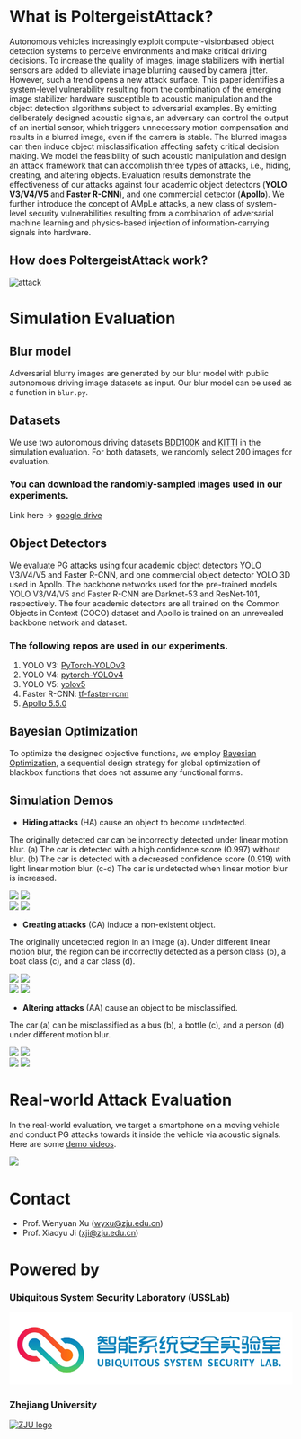 # What is PoltergeistAttack?

Autonomous vehicles increasingly exploit computer-visionbased object detection systems to perceive environments and make critical driving decisions. To increase the quality of images, image stabilizers with inertial sensors are added to alleviate image blurring caused by camera jitter. However, such a trend opens a new attack surface. This paper identifies a system-level vulnerability resulting from the combination of the emerging image stabilizer hardware susceptible to acoustic manipulation and the object detection algorithms subject to adversarial examples. By emitting deliberately designed acoustic signals, an adversary can control the output of an inertial sensor, which triggers unnecessary motion compensation and results in a blurred image, even if the camera is stable. The blurred images can then induce object misclassification affecting safety critical decision making. We model the feasibility of such acoustic manipulation and design an attack framework that can accomplish three types of attacks, i.e., hiding, creating, and altering objects. Evaluation results demonstrate the effectiveness of our attacks against four academic object detectors (**YOLO V3/V4/V5** and **Faster R-CNN**), and one commercial detector (**Apollo**). We further introduce the concept of AMpLe  attacks, a new class of system-level security vulnerabilities resulting from a combination of adversarial machine learning and physics-based injection of information-carrying signals into hardware.

## How does PoltergeistAttack work?

![attack](./images/attack.png)

# Simulation Evaluation

## Blur model

Adversarial blurry images are generated by our blur model with public autonomous driving image datasets as input. Our blur model can be used as a function in `blur.py`.

## Datasets

We use two autonomous driving datasets [BDD100K](https://bdd-data.berkeley.edu/) and [KITTI](http://www.cvlibs.net/datasets/kitti/) in the simulation evaluation. For both datasets, we randomly select 200 images for evaluation.

### You can download the randomly-sampled images used in our experiments.

Link here -> [google drive](https://drive.google.com/drive/folders/1bh-ys_fi02sNI-1prT3oe9tAZJrvn6W5)


## Object Detectors

We evaluate PG attacks using four academic object detectors YOLO V3/V4/V5 and Faster R-CNN, and one commercial object detector YOLO 3D used in Apollo.
The backbone networks used for the pre-trained models YOLO V3/V4/V5 and Faster R-CNN are Darknet-53 and ResNet-101, respectively. The four academic detectors are all trained on the Common Objects in Context (COCO) dataset and Apollo is trained on an unrevealed backbone network and dataset.

### The following repos are used in our experiments.

1. YOLO V3: [PyTorch-YOLOv3](https://github.com/eriklindernoren/PyTorch-YOLOv3)
2. YOLO V4: [pytorch-YOLOv4](https://github.com/Tianxiaomo/pytorch-YOLOv4)
3. YOLO V5: [yolov5](https://github.com/ultralytics/yolov5)
4. Faster R-CNN: [tf-faster-rcnn](https://github.com/endernewton/tf-faster-rcnn)
5. [Apollo 5.5.0](https://github.com/ApolloAuto/apollo)


## Bayesian Optimization

To optimize the designed objective functions, we employ [Bayesian Optimization](https://github.com/fmfn/BayesianOptimization), a sequential design strategy for global optimization of blackbox functions that does not assume any functional forms.

## Simulation Demos

- **Hiding attacks** (HA) cause an object to become undetected.

The originally detected car can be incorrectly detected under linear motion blur. (a) The car is detected with a high confidence score (0.997) without blur. (b) The car is detected with a decreased confidence score (0.919) with light linear motion blur. (c-d) The car is undetected when linear motion blur is increased.

![](./images/HA1.png) ![](./images/HA2.png) <br>
![](./images/HA3.png) ![](./images/HA4.png)

- **Creating attacks** (CA) induce a non-existent object.

The originally undetected region in an image (a). Under different linear motion blur, the region can be incorrectly detected as a person class (b), a boat class (c), and a car class (d).

![](./images/CA1.png) ![](./images/CA2.png) <br>
![](./images/CA3.png) ![](./images/CA4.png)

- **Altering attacks** (AA) cause an object to be misclassified.

The car (a) can be misclassified as a bus (b), a bottle (c), and a person (d) under different motion blur.

![](./images/AA1.png) ![](./images/AA2.png) <br>
![](./images/AA3.png) ![](./images/AA4.png)

# Real-world Attack Evaluation

In the real-world evaluation, we target a smartphone on a moving vehicle and conduct PG attacks towards it inside the vehicle via acoustic signals. Here are some [demo videos](https://sites.google.com/view/poltergeistattack/).

![](./images/setup.png)

# Contact
* Prof. Wenyuan Xu (<wyxu@zju.edu.cn>)
* Prof. Xiaoyu Ji (<xji@zju.edu.cn>)

# Powered by

### Ubiquitous System Security Laboratory (USSLab)

<a href="http:/usslab.org">![USSLab logo](./images/usslab_logo.png)</a>

### Zhejiang University 

<a href="http://www.zju.edu.cn/english/">![ZJU logo](./images/zju_logo.png)</a>

